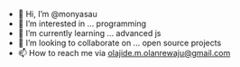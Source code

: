 - 👋 Hi, I’m @monyasau
- 👀 I’m interested in ... programming
- 🌱 I’m currently learning ... advanced js
- 💞️ I’m looking to collaborate on ... open source projects
- 📫 How to reach me via olajide.m.olanrewaju@gmail.com

<!---
monyasau/monyasau is a ✨ special ✨ repository because its `README.md` (this file) appears on your GitHub profile.
You can click the Preview link to take a look at your changes.
--->
